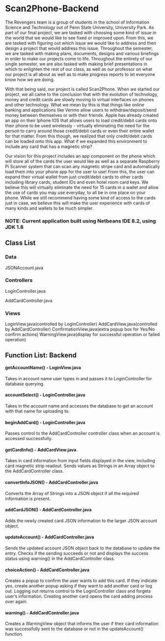 # Scan2Phone-Backend

  The Revengers team is a group of students in the school of Information Science and Technology out of Penn State University, University Park. As part of our final project, we are tasked with choosing some kind of issue in the world that we would like to see fixed or improved upon. From this, we are tasked with figuring out which issue we would like to address and then design a project that would address this issue. Throughout the semester, we are tasked with making plans, documents, designs and various briefings in order to make our projects come to life. Throughout the entirety of our single semester, we are also tasked with making brief presentations in which to enlighten the rest of our class, as well as our professor on what our project is all about as well as to make progress reports to let everyone know how we are doing.

  With that being said, our project is called Scan2Phone. When we started our project, we all came to the conclusion that with the evolution of technology, money and credit cards are slowly moving to virtual interfaces on phones and other technology. What we mean by this is that things like online banking and applications like Venmo allow users to withdraw/deposit/send money between themselves or with their friends. Apple has already created an app on their Iphone IOS that allows users to load credit/debit cards onto their phone to be used wirelessly - virtually eliminating the need for the person to carry around those credit/debit cards or even their entire wallet for that matter. From this though, we realized that only credit/debit cards can be loaded onto this app. What if we expanded this environment to include any card that has a magnetic strip?

  Our vision for this project includes an app component on the phone which will store all of the cards the user would like as well as a separate Raspberry Pi Scanner system that can scan any magnetic stripe card and automatically load them into your phone app for the user to use! From this, the user can expand their virtual wallet from just credit/debit cards to other cards including library cards, student IDs and even hotel room card keys. We believe this will virtually eliminate the need for 15 cards in a wallet and allow the use of cards you may use everyday, to all be in one place on your phone. While we still recommend having some kind of access to the cards just in case, we believe this will make the user experience with cards of many kinds and wallets to be much simpler.

### NOTE: Current application built using Netbeans IDE 8.2, using JDK 1.8


## Class List
### Data
JSONAccount.java
### Controllers
LoginController.java

AddCardController.java

### Views
LoginView.java(controlled by LoginController)
AddCardView.java(controlled by AddCardController)
ConfirmationView.java(extra popup box for Yes/No confirm actions)
WarningView.java(display for successful operation or failed operation)

## Function List: Backend

#### getAccountName() - LoginView.java
Takes in account name user types in and passes it to LoginController for database querying.
#### accountSelect() - LoginController.java
Takes in the account name and accesses the database to get an account with that name for uploading to.
#### beginAddCard() - LoginController.java
Passes control to the AddCardController controller class when an account is accessed successfully.  
#### getCardInfo() - AddCardView.java
Takes in card information from input fields displayed in the view, including card magnetic strip readout.  Sends values as Strings in an Array object to the AddCardController class.
#### convertInfoJSON() - AddCardController.java
Converts the Array of Strings into a JSON object if all the required information is present.
#### addCardJSON() - AddCardController.java
Adds the newly created card JSON information to the larger JSON account object.
#### updateAccount() - AddCardController.java
Sends the updated account JSON object back to the database to update the entry.  Checks if the sending succeeds or not and displays the success status using warning() in the AddCardController class.
#### choiceAction() - AddCardController.java
Creates a popup to confirm the user wants to add this card.  If they indicate yes, create another popup asking if they want to add another card or log out. Logging out  returns control to the LoginController class and forgets user’s information.  Creating another card opens the card adding process over again.
#### warning() - AddCardController.java
Creates a WarningView object that informs the user if their card information was successfully sent to the database or not in the updateAccount() function. 
